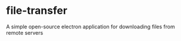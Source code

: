 # file-transfer
A simple open-source electron application for downloading files from remote servers
